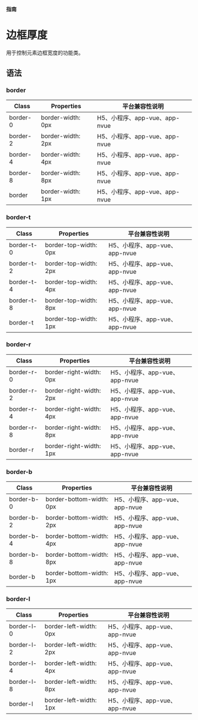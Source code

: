 #### <span class="text-lg text-gray-500 font-normal">指南</span>

<div class="w-screen"></div>

# 边框厚度
<a-typography-text>
    用于控制元素边框宽度的功能类。
</a-typography-text>

<CssPrefix />

## 语法
### border
| Class | Properties | 平台兼容性说明
| --- | --- | ---
| <a-link status="success">border-0</a-link> | <a-link>border-width: 0px</a-link> | H5、小程序、app-vue、app-nvue
| <a-link status="success">border-2</a-link> | <a-link>border-width: 2px</a-link> | H5、小程序、app-vue、app-nvue
| <a-link status="success">border-4</a-link> | <a-link>border-width: 4px</a-link> | H5、小程序、app-vue、app-nvue
| <a-link status="success">border-8</a-link> | <a-link>border-width: 8px</a-link> | H5、小程序、app-vue、app-nvue
| <a-link status="success">border</a-link> | <a-link>border-width: 1px</a-link> | H5、小程序、app-vue、app-nvue

### border-t
| Class | Properties | 平台兼容性说明
| --- | --- | ---
| <a-link status="success">border-t-0</a-link> | <a-link>border-top-width: 0px</a-link> | H5、小程序、app-vue、app-nvue
| <a-link status="success">border-t-2</a-link> | <a-link>border-top-width: 2px</a-link> | H5、小程序、app-vue、app-nvue
| <a-link status="success">border-t-4</a-link> | <a-link>border-top-width: 4px</a-link> | H5、小程序、app-vue、app-nvue
| <a-link status="success">border-t-8</a-link> | <a-link>border-top-width: 8px</a-link> | H5、小程序、app-vue、app-nvue
| <a-link status="success">border-t</a-link> | <a-link>border-top-width: 1px</a-link> | H5、小程序、app-vue、app-nvue

### border-r
| Class | Properties | 平台兼容性说明
| --- | --- | ---
| <a-link status="success">border-r-0</a-link> | <a-link>border-right-width: 0px</a-link> | H5、小程序、app-vue、app-nvue
| <a-link status="success">border-r-2</a-link> | <a-link>border-right-width: 2px</a-link> | H5、小程序、app-vue、app-nvue
| <a-link status="success">border-r-4</a-link> | <a-link>border-right-width: 4px</a-link> | H5、小程序、app-vue、app-nvue
| <a-link status="success">border-r-8</a-link> | <a-link>border-right-width: 8px</a-link> | H5、小程序、app-vue、app-nvue
| <a-link status="success">border-r</a-link> | <a-link>border-right-width: 1px</a-link> | H5、小程序、app-vue、app-nvue

### border-b
| Class | Properties | 平台兼容性说明
| --- | --- | ---
| <a-link status="success">border-b-0</a-link> | <a-link>border-bottom-width: 0px</a-link> | H5、小程序、app-vue、app-nvue
| <a-link status="success">border-b-2</a-link> | <a-link>border-bottom-width: 2px</a-link> | H5、小程序、app-vue、app-nvue
| <a-link status="success">border-b-4</a-link> | <a-link>border-bottom-width: 4px</a-link> | H5、小程序、app-vue、app-nvue
| <a-link status="success">border-b-8</a-link> | <a-link>border-bottom-width: 8px</a-link> | H5、小程序、app-vue、app-nvue
| <a-link status="success">border-b</a-link> | <a-link>border-bottom-width: 1px</a-link> | H5、小程序、app-vue、app-nvue

### border-l
| Class | Properties | 平台兼容性说明
| --- | --- | ---
| <a-link status="success">border-l-0</a-link> | <a-link>border-left-width: 0px</a-link> | H5、小程序、app-vue、app-nvue
| <a-link status="success">border-l-2</a-link> | <a-link>border-left-width: 2px</a-link> | H5、小程序、app-vue、app-nvue
| <a-link status="success">border-l-4</a-link> | <a-link>border-left-width: 4px</a-link> | H5、小程序、app-vue、app-nvue
| <a-link status="success">border-l-8</a-link> | <a-link>border-left-width: 8px</a-link> | H5、小程序、app-vue、app-nvue
| <a-link status="success">border-l</a-link> | <a-link>border-left-width: 1px</a-link> | H5、小程序、app-vue、app-nvue